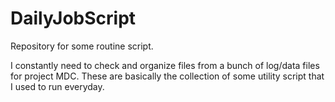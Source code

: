 DailyJobScript
==============

Repository for some routine script.

I constantly need to check and organize files from a bunch of log/data files for project MDC.
These are basically the collection of some utility script that I used to run everyday.
